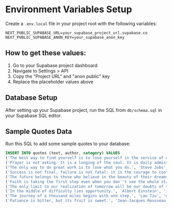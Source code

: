 # Environment Variables Setup

Create a `.env.local` file in your project root with the following variables:

```
NEXT_PUBLIC_SUPABASE_URL=your_supabase_project_url.supabase.co
NEXT_PUBLIC_SUPABASE_ANON_KEY=your_supabase_anon_key
```

## How to get these values:

1. Go to your Supabase project dashboard
2. Navigate to Settings > API
3. Copy the "Project URL" and "anon public" key
4. Replace the placeholder values above

## Database Setup

After setting up your Supabase project, run the SQL from `db/schema.sql` in your Supabase SQL editor.

## Sample Quotes Data

Run this SQL to add some sample quotes to your database:

```sql
INSERT INTO quotes (text, author, category) VALUES
('The best way to find yourself is to lose yourself in the service of others.', 'Mahatma Gandhi', 'inspiration'),
('Prayer is not asking. It is a longing of the soul. It is daily admission of one''s weakness.', 'Mahatma Gandhi', 'prayer'),
('The only way to do great work is to love what you do.', 'Steve Jobs', 'motivation'),
('Success is not final, failure is not fatal: it is the courage to continue that counts.', 'Winston Churchill', 'motivation'),
('The future belongs to those who believe in the beauty of their dreams.', 'Eleanor Roosevelt', 'inspiration'),
('Faith is taking the first step even when you don''t see the whole staircase.', 'Martin Luther King Jr.', 'faith'),
('The only limit to our realization of tomorrow will be our doubts of today.', 'Franklin D. Roosevelt', 'motivation'),
('In the middle of difficulty lies opportunity.', 'Albert Einstein', 'inspiration'),
('The journey of a thousand miles begins with one step.', 'Lao Tzu', 'motivation'),
('Patience is bitter, but its fruit is sweet.', 'Jean-Jacques Rousseau', 'wisdom');
```
